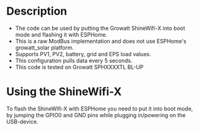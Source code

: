 # Description
- The code can be used by putting the Growatt ShineWifi-X into boot mode and flashing it with ESPHome.
- This is a raw ModBus implementation and does not use ESPHome's growatt_solar platform.
- Supports PV1, PV2, battery, grid and EPS load values.
- This configuration pulls data every 5 seconds.
- This code is tested on Growatt SPHXXXXTL BL-UP

# Using the ShineWifi-X
To flash the ShineWifi-X with ESPHome you need to put it into boot mode, by jumping the GPIO0 and GND pins while plugging in/powering on the USB-device.
